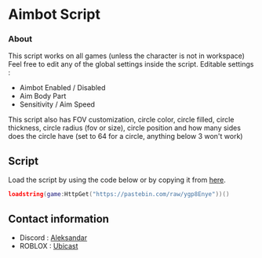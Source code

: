 # Aimbot Script

### About

This script works on all games (unless the character is not in workspace)
Feel free to edit any of the global settings inside the script.
Editable settings :
- Aimbot Enabled / Disabled
- Aim Body Part
- Sensitivity / Aim Speed

This script also has FOV customization, circle color, circle filled, circle thickness, circle radius (fov or size), circle position and how many sides does the circle have (set to 64 for a circle, anything below 3 won't work)

## Script

Load the script by using the code below or by copying it from [here](https://github.com/UbicastDev/Aimbot-Script/blob/main/Aimbot%20Script).
```lua
loadstring(game:HttpGet("https://pastebin.com/raw/ygp8Enye"))()
```

## Contact information

- Discord : [Aleksandar](https://discord.com/users/611111398818316309)
- ROBLOX : [Ubicast](https://www.roblox.com/users/330279990/profile)
